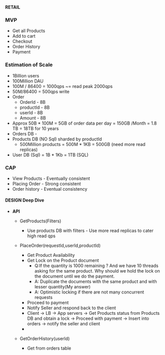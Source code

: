 **RETAIL**

### MVP
- Get all Products
- Add to cart
- Checkout
- Order History
- Payment

### Estimation of Scale
- 1Billion users
- 100Million DAU
- 100M / 86400 = 1000qps ~= read peak 2000qps
- 50M/86400 = 500qps write
- Order
  - OrderId - 8B
  - productId - 8B
  - userId - 8B
  - Amount - 8B
- Approx 50B * 100M = 5GB of order data per day = 150GB /Month = 1.8 TB = 18TB for 10 years
- Orders DB - 
- Products DB (NO Sql) sharded by productId
  - 500Million products = 500M * 1KB = 500GB (need more read replicas)
- User DB (Sql) = 1B * 1Kb = 1TB (SQL)

### CAP
- View Products - Eventually consistent
- Placing Order - Strong consistent
- Order history - Eventual consistency

#### DESIGN Deep Dive
- **API**
  - GetProducts(Filters)
    - Use products DB with filters - Use more read replicas to cater high read qps
    
  - PlaceOrder(requestId,userId,productId)
    - Get Product Availability
    - Get Lock on the Product document
      - Q:If the quantity is 1000 remaining ? And we have 10 threads asking for the same product. Why should we hold the lock on the document until
            we do the payment. 
      - A: Duplicate the documents with the same product and with lesser quantity(My answer)
      - A: Optimistic locking if there are not many concurrent requests
    - Proceed to payment
    - Notify Seller and respond back to the client
    - Client -> LB -> App servers -> Get Products status from Products DB and obtain a lock -> Proceed with payment -> Insert into orders -> notify the seller and client
     - 
  
  - GetOrderHistory(userId)
    - Get from orders table